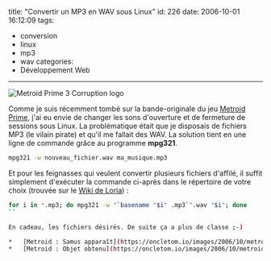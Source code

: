 title: "Convertir un MP3 en WAV sous Linux"
id: 226
date: 2006-10-01 16:12:09
tags:
- conversion
- linux
- mp3
- wav
categories:
- Développement Web
---

![Metroid Prime 3 Corruption logo](https://oncletom.io/images/2006/10/metroid-prime-3-corruption.jpg)

Comme je suis récemment tombé sur la bande-originale du jeu [Metroid Prime](http://www.emunova.net/veda/test/704.htm), j'ai eu envie de changer les sons d'ouverture et de fermeture de sessions sous Linux. La problématique était que je disposais de fichiers MP3 (le vilain pirate) et qu'il me fallait des WAV. La solution tient en une ligne de commande grâce au programme **mpg321**.

```bash
mpg321 -w nouveau_fichier.wav ma_musique.mp3
```

Et pour les feignasses qui veulent convertir plusieurs fichiers d'affilé, il suffit simplement d'exécuter la commande ci-après dans le répertoire de votre choix (trouvée sur le [Wiki de Loria](http://wiki.loria.fr/wiki/Conversion_de_fichiers_audio)) :

```bash
for i in *.mp3; do mpg321 -w "`basename "$i" .mp3`".wav "$i"; done
``

En cadeau, les fichiers désirés. De suite ça a plus de classe ;-)

*   [Metroid : Samus apparaît](https://oncletom.io/images/2006/10/metroid-samus.wav)
*   [Metroid : Objet obtenu](https://oncletom.io/images/2006/10/metroid-item.wav)